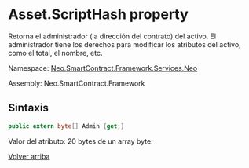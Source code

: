 # Asset.ScriptHash property

Retorna el administrador (la dirección del contrato) del activo. El administrador tiene los derechos para modificar los atributos del activo, como el total, el nombre, etc.

Namespace: [Neo.SmartContract.Framework.Services.Neo](../../neo.md)

Assembly: Neo.SmartContract.Framework

## Sintaxis

```c#
public extern byte[] Admin {get;}
```
Valor del atributo: 20 bytes de un array byte.



[Volver arriba](../Asset.md)
